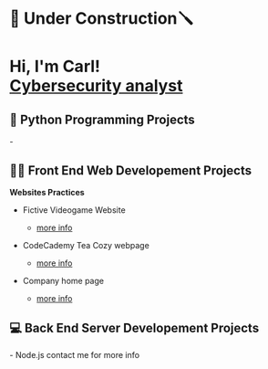 <h1> 🔨 Under Construction🪛 </h1>

<h1>Hi, I'm Carl! <br/><a href="https://github.com/KarlosIII">Cybersecurity analyst</a>

<h2>🐍 Python Programming Projects</h2>
-

<h2>👨‍💻 Front End Web Developement Projects</h2>
<b>Websites Practices</b>

- Fictive Videogame Website
  - <a href=https://github.com/KarlosIII/Club-Website/tree/main> more info </a>

- CodeCademy Tea Cozy webpage
  - <a href=https://github.com/KarlosIII/Tea-Cozy> more info </a>

- Company home page
  - <a href=https://github.com/KarlosIII/Compagny-Home-Page> more info </a>

<h2>💻 Back End Server Developement Projects </h2>
- Node.js contact me for more info



